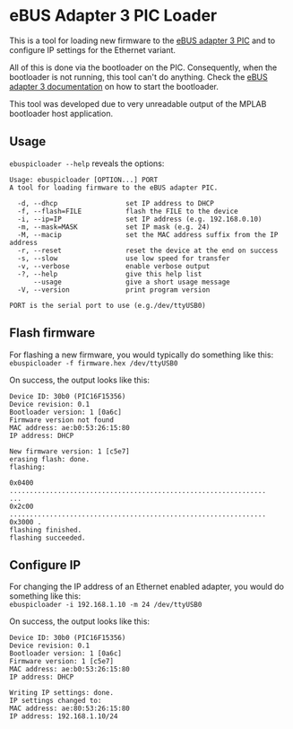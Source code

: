 eBUS Adapter 3 PIC Loader
=========================

This is a tool for loading new firmware to the
[eBUS adapter 3 PIC](https://adapter.ebusd.eu/)
and to configure IP settings for the Ethernet variant.

All of this is done via the bootloader on the PIC. Consequently, when the
bootloader is not running, this tool can't do anything.
Check the [eBUS adapter 3 documentation](https://adapter.ebusd.eu/picfirmware)
on how to start the bootloader.

This tool was developed due to very unreadable output of the MPLAB bootloader
host application.

Usage
-----
`ebuspicloader --help` reveals the options:
```
Usage: ebuspicloader [OPTION...] PORT
A tool for loading firmware to the eBUS adapter PIC.

  -d, --dhcp                 set IP address to DHCP
  -f, --flash=FILE           flash the FILE to the device
  -i, --ip=IP                set IP address (e.g. 192.168.0.10)
  -m, --mask=MASK            set IP mask (e.g. 24)
  -M, --macip                set the MAC address suffix from the IP address
  -r, --reset                reset the device at the end on success
  -s, --slow                 use low speed for transfer
  -v, --verbose              enable verbose output
  -?, --help                 give this help list
      --usage                give a short usage message
  -V, --version              print program version

PORT is the serial port to use (e.g./dev/ttyUSB0)
```

Flash firmware
--------------
For flashing a new firmware, you would typically do something like this:  
`ebuspicloader -f firmware.hex /dev/ttyUSB0`

On success, the output looks like this:
```
Device ID: 30b0 (PIC16F15356)
Device revision: 0.1
Bootloader version: 1 [0a6c]
Firmware version not found
MAC address: ae:b0:53:26:15:80
IP address: DHCP

New firmware version: 1 [c5e7]
erasing flash: done.
flashing:

0x0400 ................................................................
...
0x2c00 ................................................................
0x3000 .
flashing finished.
flashing succeeded.
```

Configure IP
------------
For changing the IP address of an Ethernet enabled adapter, you would do
something like this:  
`ebuspicloader -i 192.168.1.10 -m 24 /dev/ttyUSB0`

On success, the output looks like this:
```
Device ID: 30b0 (PIC16F15356)
Device revision: 0.1
Bootloader version: 1 [0a6c]
Firmware version: 1 [c5e7]
MAC address: ae:b0:53:26:15:80
IP address: DHCP

Writing IP settings: done.
IP settings changed to:
MAC address: ae:80:53:26:15:80
IP address: 192.168.1.10/24
```
